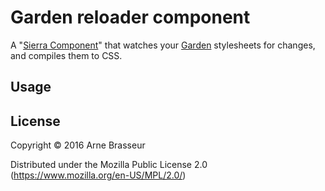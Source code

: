 # Garden reloader component

A "[Sierra Component](https://github.com/stuartsierra/component)" that watches
your [Garden](https://github.com/noprompt/garden) stylesheets for changes, and
compiles them to CSS.

## Usage



## License

Copyright © 2016 Arne Brasseur

Distributed under the Mozilla Public License 2.0 (https://www.mozilla.org/en-US/MPL/2.0/)

